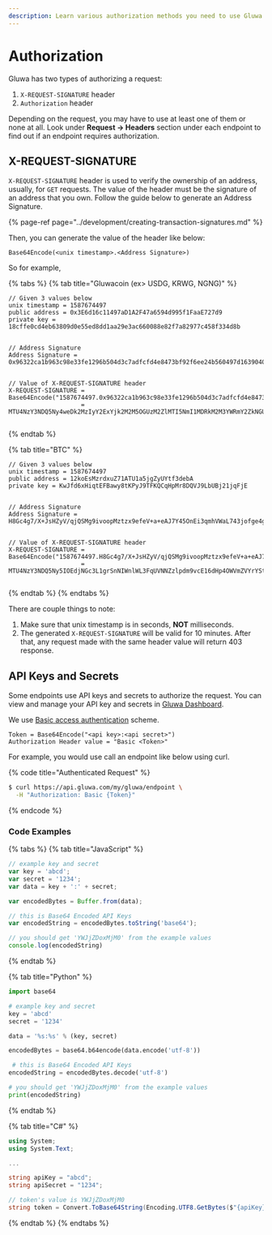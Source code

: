 ```yaml
---
description: Learn various authorization methods you need to use Gluwa API.
---
```


# Authorization

Gluwa has two types of authorizing a request:

1. `X-REQUEST-SIGNATURE` header
2. `Authorization` header

Depending on the request, you may have to use at least one of them or none at all. Look under **Request -&gt; Headers** section under each endpoint to find out if an endpoint requires authorization.

## X-REQUEST-SIGNATURE

`X-REQUEST-SIGNATURE` header is used to verify the ownership of an address, usually, for `GET` requests. The value of the header must be the signature of an address that you own. Follow the guide below to generate an Address Signature. 

{% page-ref page="../development/creating-transaction-signatures.md" %}



Then, you can generate the value of the header like below:

```text
Base64Encode(<unix timestamp>.<Address Signature>)
```

So for example,

{% tabs %}
{% tab title="Gluwacoin \(ex> USDG, KRWG, NGNG\)" %}
```text
// Given 3 values below
unix timestamp = 1587674497
public address = 0x3E6d16c11497aD1A2F47a6594d995f1FaaE727d9
private key = 18cffe0cd4eb63809d0e55ed8dd1aa29e3ac660088e82f7a82977c458f334d8b


// Address Signature
Address Signature = 0x96322ca1b963c98e33fe1296b504d3c7adfcfd4e8473bf92f6ee24b560497d16390404a4f9f241d9efdd02cf1fea79d0ebf45d4aa2ef47a4c97fa06750e242301c


// Value of X-REQUEST-SIGNATURE header
X-REQUEST-SIGNATURE = Base64Encode("1587674497.0x96322ca1b963c98e33fe1296b504d3c7adfcfd4e8473bf92f6ee24b560497d16390404a4f9f241d9efdd02cf1fea79d0ebf45d4aa2ef47a4c97fa06750e242301c")
                    = MTU4NzY3NDQ5Ny4weDk2MzIyY2ExYjk2M2M5OGUzM2ZlMTI5NmI1MDRkM2M3YWRmY2ZkNGU4NDczYmY5MmY2ZWUyNGI1NjA0OTdkMTYzOTA0MDRhNGY5ZjI0MWQ5ZWZkZDAyY2YxZmVhNzlkMGViZjQ1ZDRhYTJlZjQ3YTRjOTdmYTA2NzUwZTI0MjMwMWM=


```
{% endtab %}

{% tab title="BTC" %}
```text
// Given 3 values below
unix timestamp = 1587674497
public address = 12koEsMzrdxuZ71ATU1a5jgZyUYtf3debA
private key = KwJfd6xHiqtEFBawy8tKPyJ9TFKQCqHpMr8DQVJ9LbUBj21jqFjE


// Address Signature
Address Signature = H8Gc4g7/X+JsHZyV/qjQSMg9ivoopMztzx9efeV+a+eAJ7Y45OnEi3qmhVWaL743jofge4gQVapzAVsHFSSpBSk=


// Value of X-REQUEST-SIGNATURE header
X-REQUEST-SIGNATURE = Base64Encode("1587674497.H8Gc4g7/X+JsHZyV/qjQSMg9ivoopMztzx9efeV+a+eAJ7Y45OnEi3qmhVWaL743jofge4gQVapzAVsHFSSpBSk=")
                    = MTU4NzY3NDQ5Ny5IOEdjNGc3L1grSnNIWnlWL3FqUVNNZzlpdm9vcE16dHp4OWVmZVYrYStlQUo3WTQ1T25FaTNxbWhWV2FMNzQzam9mZ2U0Z1FWYXB6QVZzSEZTU3BCU2s9


```
{% endtab %}
{% endtabs %}

There are couple things to note:

1. Make sure that unix timestamp is in seconds, **NOT** milliseconds.
2. The generated `X-REQUEST-SIGNATURE` will be valid for 10 minutes. After that, any request made with the same header value will return 403 response.

## API Keys and Secrets

Some endpoints use API keys and secrets to authorize the request. You can view and manage your API key and secrets in [Gluwa Dashboard](https://dashboard.gluwa.com).

We use [Basic access authentication](https://en.wikipedia.org/wiki/Basic_access_authentication) scheme. 

```text
Token = Base64Encode("<api key>:<api secret>")
Authorization Header value = "Basic <Token>"
```

For example, you would use call an endpoint like below using curl.

{% code title="Authenticated Request" %}
```bash
$ curl https://api.gluwa.com/my/gluwa/endpoint \
  -H "Authorization: Basic {Token}"
```
{% endcode %}

### Code Examples

{% tabs %}
{% tab title="JavaScript" %}
```javascript
// example key and secret
var key = 'abcd';
var secret = '1234';
var data = key + ':' + secret;

var encodedBytes = Buffer.from(data);

// this is Base64 Encoded API Keys
var encodedString = encodedBytes.toString('base64');

// you should get 'YWJjZDoxMjM0' from the example values
console.log(encodedString)
```
{% endtab %}

{% tab title="Python" %}
```python
import base64

# example key and secret
key = 'abcd'
secret = '1234'

data = '%s:%s' % (key, secret)

encodedBytes = base64.b64encode(data.encode('utf-8'))

 # this is Base64 Encoded API Keys
encodedString = encodedBytes.decode('utf-8')

# you should get 'YWJjZDoxMjM0' from the example values
print(encodedString)
```
{% endtab %}

{% tab title="C\#" %}
```csharp
using System;
using System.Text;

...

string apiKey = "abcd";
string apiSecret = "1234";

// token's value is YWJjZDoxMjM0
string token = Convert.ToBase64String(Encoding.UTF8.GetBytes($"{apiKey}:{apiSecret}"));
```
{% endtab %}
{% endtabs %}

